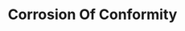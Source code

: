 ---
title: "Corrosion Of Conformity"
summary: "American crossover/southern metal band from Raleigh, North Carolina, formed in 1982."
image: "corrosion-of-conformity.jpg"
apple_music_artist_url: "https://music.apple.com/gb/artist/corrosion-of-conformity/485858"
---